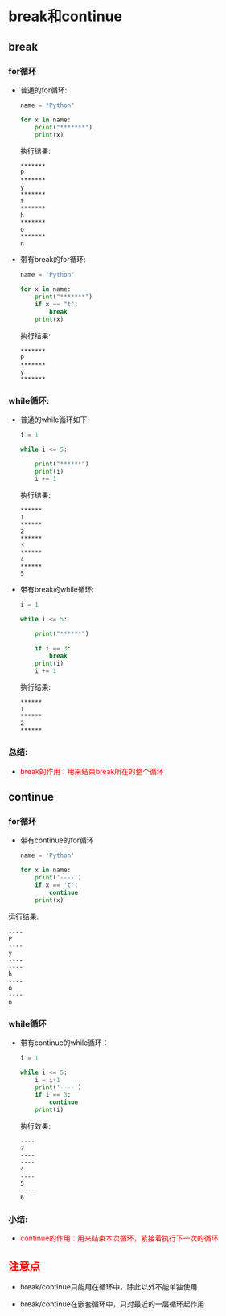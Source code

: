 # break和continue

## break

### for循环

- 普通的for循环:

  ```Python
  name = "Python"

  for x in name:
      print("*******")
      print(x)
  ```

  执行结果:

  ```
  *******
  P
  *******
  y
  *******
  t
  *******
  h
  *******
  o
  *******
  n
  ```
- 带有break的for循环:

  ```Python
  name = "Python"

  for x in name:
      print("*******")
      if x == "t":
          break
      print(x)
  ```

  执行结果:

  ```
  *******
  P
  *******
  y
  *******
  ```

### while循环:

- 普通的while循环如下:
  ```Python
  i = 1

  while i <= 5:

      print("******")
      print(i)
      i += 1
  ```

  执行结果:

  ```
  ******
  1
  ******
  2
  ******
  3
  ******
  4
  ******
  5
  ```

- 带有break的while循环:

  ```Python
  i = 1

  while i <= 5:

      print("******")

      if i == 3:
          break
      print(i)
      i += 1
  ```
  执行结果:

  ```
  ******
  1
  ******
  2
  ******
  ```

### 总结:

- <font color='red'>break的作用：用来结束break所在的整个循环</font>

## continue

### for循环  

- 带有continue的for循环

  ```Python
  name = 'Python'

  for x in name:
      print('----')
      if x == 't':
          continue
      print(x)
  ```
运行结果:
  ```
  ----
  P
  ----
  y
  ----
  ----
  h
  ----
  o
  ----
  n
  ```

### while循环

- 带有continue的while循环：

  ```Python
  i = 1

  while i <= 5:
      i = i+1
      print('----')
      if i == 3:
          continue
      print(i)
  ```

  执行效果:

  ```
  ----
  2
  ----
  ----
  4
  ----
  5
  ----
  6
  ```

### 小结:
- <font color='red'>continue的作用：用来结束本次循环，紧接着执行下一次的循环</font>

## <font color='red'>注意点</font>

- break/continue只能用在循环中，除此以外不能单独使用

- break/continue在嵌套循环中，只对最近的一层循环起作用
